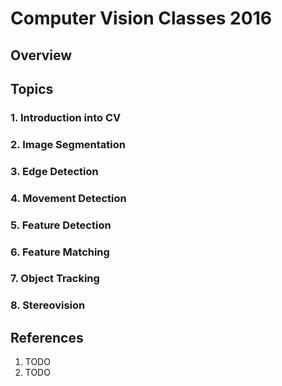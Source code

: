 # Computer Vision Classes 2016

## Overview

## Topics
### 1. Introduction into CV

### 2. Image Segmentation

### 3. Edge Detection

### 4. Movement Detection

### 5. Feature Detection

### 6. Feature Matching

### 7. Object Tracking

### 8. Stereovision

## References
1. TODO
2. TODO

